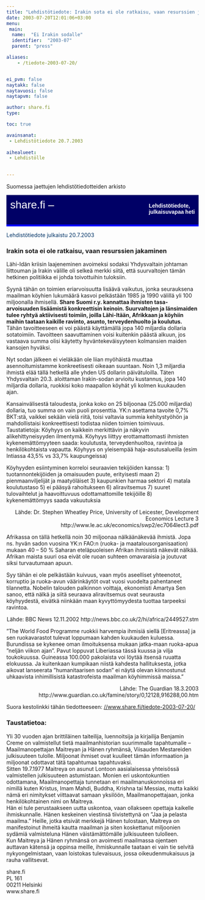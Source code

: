 ```yaml
---
title: "Lehdistötiedote: Irakin sota ei ole ratkaisu, vaan resurssien jakaminen"
date: 2003-07-20T12:01:06+03:00
menu:
 main:
  name:  "Ei Irakin sodalle"
  identifier:  "2003-07"
  parent: "press"

aliases:
    - /tiedote-2003-07-20/


ei_pvm: false
naytakk: false
naytavuosi: false
naytapvm: false

author: share.fi
type: 

toc: true

avainsanat:
 - Lehdistötiedote 20.7.2003
 
aihealueet:
 - Lehdistölle
 

---
```



<p class="alustus">Suomessa jaettujen lehdistötiedotteiden arkisto</p>
<div style="padding: 10px 10px 35px 10px; background-color: #000066; color: #ffffff; font-family: Trebuchet MS,Verdana,Helvetica,sans-serif; row-height: 46px; font-size: 28px;">share.fi &#8211; <span style="float: right; padding: 10px 0px 0px 0px; font-family: Verdana,Geneva,Arial,Helvetica,sans-serif; row-height: 18px; font-size: 14px;"><strong>Lehdistötiedote,<br />
julkaisuvapaa heti</strong></span></div>
<div style="padding: 0px 0px 5px 0px; background-color: #0000ff; color: #ffffff; row-height: 0px; font-size: 0px;">&#8212;</div>
<p><span style="color: #003366;">Lehdistötiedote julkaistu 20.7.2003</span></p>
<h3>Irakin sota ei ole ratkaisu, vaan resurssien jakaminen</h3>
<p>Lähi-Idän kriisin laajeneminen avoimeksi sodaksi Yhdysvaltain johtaman liittouman ja Irakin välille oli selkeä merkki siitä, että suurvaltojen tämän hetkinen politiikka ei johda toivottuihin tuloksiin.</p>
<p>Syynä tähän on toimien eriarvoisuutta lisäävä vaikutus, jonka seurauksena maailman köyhien lukumäärä kasvoi pelkästään 1985 ja 1990 välillä yli 100 miljoonalla ihmisellä. <strong>Share Suomi r.y. kannattaa ihmisten tasa-arvoisuuden lisäämistä konkreettisin keinoin. Suurvaltojen ja länsimaiden tulee ryhtyä aktiivisesti toimiin, joilla Lähi-Itään, Afrikkaan ja köyhiin maihin taataan kaikille ravinto, asunto, terveydenhuolto ja koulutus.</strong> Tähän tavoitteeseen ei voi päästä käyttämällä jopa 140 miljardia dollaria sotatoimiin. Tavoitteen saavuttaminen voisi kuitenkin päästä alkuun, jos vastaava summa olisi käytetty hyväntekeväisyyteen kolmansien maiden kansojen hyväksi.</p>
<p>Nyt sodan jälkeen ei vieläkään ole liian myöhäistä muuttaa asennoitumistamme konkreetisesti oikeaan suuntaan. Noin 1,3 miljardia ihmistä elää tällä hetkellä alle yhden US dollarin päivätuloilla. Täten Yhdysvaltain 20.3. aloittaman Irakin-sodan arvioitu kustannus, jopa 140 miljardia dollaria, ruokkisi koko maapallon köyhät yli kolmen kuukauden ajan.</p>
<p>Kansainvälisestä taloudesta, jonka koko on 25 biljoonaa (25.000 miljardia) dollaria, tuo summa on vain puoli prosenttia. YK:n asettama tavoite 0,7% BKT:stä, vaikkei sekään vielä riitä, toisi valtavia summia kehitystyöhön ja mahdollistaisi konkreettisesti todistaa niiden toimien toimivuus. Taustatietoja: Köyhyys on kaikkein merkittävin ja näkyvin alikehittyneisyyden ilmentymä. Köyhyys liittyy erottamattomasti ihmisten kykenemättömyyteen saada: koulutusta, terveydenhuoltoa, ravintoa ja henkilökohtaista vapautta. Köyhyys on yleisempää haja-asutusalueilla (esim Intiassa 43,5% vs 33,7% kaupungeissa)</p>
<p>Köyhyyden esiintyminen korreloi seuraavien tekijöiden kanssa: 1)    tuotannontekijöiden ja omaisuuden puute, erityisesti maan 2)    pienmaanviljelijät ja maatyöläiset 3)    kaupunkien harmaa sektori 4)    matala koulutustaso 5)    ei pääsyä rahoitukseen 6)    aliravitsemus 7)    suuret tulovaihtelut ja haavoittuvuus odottamattomille tekijöille 8)    kykenemättömyys saada vakuutuksia</p>
<p style="text-align: right;">Lähde: Dr. Stephen Wheatley Price, University of Leicester, Development Economics Lecture 3 http://www.le.ac.uk/economics/swp2/ec7064lect3.pdf</p>
<p>Afrikassa on tällä hetkellä noin 30 miljoonaa nälkäänäkevää ihmistä. Jopa ns. hyvän sadon vuosina YK:n FAO:n (ruoka- ja maatalousorganisaation) mukaan 40 &#8211; 50 % Saharan eteläpuoleisen Afrikan ihmisistä näkevät nälkää. Afrikan maista suuri osa eivät ole ruoan suhteen omavaraisia ja joutuvat siksi turvautumaan apuun.</p>
<p>Syy tähän ei ole pelkästään kuivuus, vaan myös aseelliset yhteenotot, korruptio ja ruoka-avun väärinkäytöt ovat vuosi vuodelta pahentaneet tilannetta. Nobelin talouden palkinnon voittaja, ekonomisti Amartya Sen sanoo, että nälkä ja siitä seuraava aliravitsemus ovat seurausta köyhyydestä, eivätkä niinkään maan kyvyttömyydesta tuottaa tarpeeksi ravintoa.</p>
<p style="text-align: right;">Lähde: BBC News 12.11.2002 http://news.bbc.co.uk/2/hi/africa/2449527.stm</p>
<p>&#8221;The World Food Programme ruokkii harvempia ihmisiä siellä [Eritreassa] ja sen ruokavarastot tulevat loppumaan kahden kuukauden kuluessa. Burundissa se kykenee oman ilmoituksensa mukaan jatka-maan ruoka-apua &#8221;neljän viikon ajan&#8221;. Pavut loppuvat Liberiassa tässä kuussa ja vilja toukokuussa. Guineassa 100.000 pakolaista voi löytää itsensä ruuatta elokuussa.  Ja kuitenkaan kumpikaan niistä kahdesta hallituksesta, jotka aikovat lanseerata &#8221;humanitaarisen sodan&#8221; ei näytä olevan kiinnostunut uhkaavista inhimillisistä katastrofeista maailman köyhimmissä maissa.&#8221;</p>
<p style="text-align: right;">Lähde: The Guardian 18.3.2003 http://www.guardian.co.uk/famine/story/0,12128,916288,00.htm</p>


<p>Suora kestolinkki tähän tiedotteeseen: <a title="Spiraalivalo Norjassa on Maitreyan 'tähti'" href="/tiedote-2003-07-20/" target="_blank">//www.share.fi/tiedote-2003-07-20/</a></p>

<h3>Taustatietoa:</h3>
<p>Yli 30 vuoden ajan brittiläinen taiteilija, luennoitsija ja kirjailija Benjamin Creme on valmistellut tietä maailmanhistorian suurimmalle tapahtumalle &#8211; Maailmanopettajan Maitreyan ja Hänen ryhmänsä, Viisauden Mestareiden julkisuuteen tulolle. Miljoonat ihmiset ovat kuulleet tämän informaation ja miljoonat odottavat tätä tapahtumaa tapahtuvaksi.<br />
Sitten 19.7.1977 Maitreya on asunut Lontoon aasialaisessa yhteisössä valmistellen julkisuuteen astumistaan. Monien eri uskontokuntien odottamana, Maailmanopettaja tunnetaan eri maailmanuskonnoissa eri nimillä kuten Kristus, Imam Mahdi, Buddha, Krishna tai Messias, mutta kaikki nämä eri nimitykset viittaavat samaan yksilöön, Maailmanopettajaan, jonka henkilökohtainen nimi on Maitreya.<br />
Hän ei tule perustaakseen uutta uskontoa, vaan ollakseen opettaja kaikelle ihmiskunnalle. Hänen keskeinen viestinsä tiivistettynä on &#8221;Jaa ja pelasta maailma.&#8221; Heille, jotka etsivät merkkejä Hänen tulostaan, Maitreya on manifestoinut ihmeitä kautta maailman ja siten koskettanut miljoonien sydämiä valmisteluna Hänen väistämättömälle julkisuuteen tulolleen.<br />
Kun Maitreya ja Hänen ryhmänsä on avoimesti maailmassa ojentaen auttavan kätensä ja oppinsa meille, ihmiskunnalle taataan ei vain tie selvitä nykyongelmistaan, vaan loistokas tulevaisuus, jossa oikeudenmukaisuus ja rauha vallitsevat.</p>

<p>
<span style="">share.fi</span><br />
PL 161<br />
00211 Helsinki<br />
www.share.fi</p>
</div>